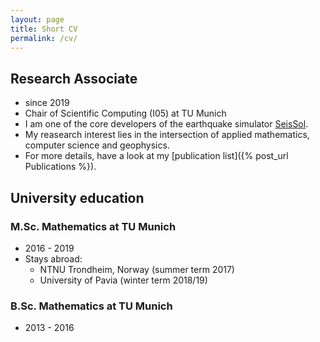 ```yaml
---
layout: page
title: Short CV
permalink: /cv/
---
```


## Research Associate

* since 2019
* Chair of Scientific Computing (I05) at TU Munich
* I am one of the core developers of the earthquake simulator [SeisSol](https://github.com/SeisSol/SeisSol).
* My reasearch interest lies in the intersection of applied mathematics, computer science and geophysics.
* For more details, have a look at my [publication list]({% post_url Publications %}).

## University education

### M.Sc. Mathematics at TU Munich
* 2016 - 2019
* Stays abroad:
  - NTNU Trondheim, Norway (summer term 2017)
  - University of Pavia (winter term 2018/19)
  
### B.Sc. Mathematics at TU Munich
* 2013 - 2016

